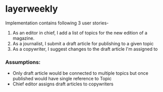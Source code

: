 # layerweekly

Implementation contains following 3 user stories-
1. As an editor in chief, I add a list of topics for the new edition of a magazine. 
2. As a journalist, I submit a draft article for publishing to a given topic 
3. As a copywriter, I suggest changes to the draft article I'm assigned to

### Assumptions:
* Only draft article would be connected to multiple topics but once published would have single reference to Topic
* Chief editor assigns draft articles to copywriters